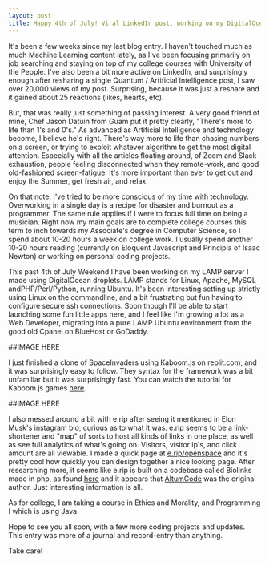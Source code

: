 ```yaml
---
layout: post
title: Happy 4th of July! Viral LinkedIn post, working on my DigitalOcean LAMP server, and fun with e.rip and kaboom.js
---
```


It's been a few weeks since my last blog entry. I haven't touched much as much Machine Learning content lately, as I've been focusing primarily on job searching and staying on top of my college courses with University of the People. I've also been a bit more active on LinkedIn, and surprisingly enough after resharing a single Quantum / Artificial Intelligence post, I saw over 20,000 views of my post. Surprising, because it was just a reshare and it gained about 25 reactions (likes, hearts, etc). 

But, that was really just something of passing interest. A very good friend of mine, Chef Jason Datuin from Guam put it pretty clearly, "There's more to life than 1's and 0's." As advanced as Artificial Intelligence and technology become, I believe he's right. There's way more to life than chasing numbers on a screen, or trying to exploit whatever algorithm to get the most digital attention. Especially with all the articles floating around, of Zoom and Slack exhaustion, people feeling disconnected when they remote-work, and good old-fashioned screen-fatigue. It's more important than ever to get out and enjoy the Summer, get fresh air, and relax.  

On that note, I've tried to be more conscious of my time with technology. Overworking in a single day is a recipe for disaster and burnout as a programmer. The same rule applies if I were to focus full time on being a musician. Right now my main goals are to complete college courses this term to inch towards my Associate's degree in Computer Science, so I spend about 10-20 hours a week on college work. I usually spend another 10-20 hours reading (currently on Eloquent Javascript and Principia of Isaac Newton) or working on personal coding projects. 

This past 4th of July Weekend I have been working on my LAMP server I made using DigitalOcean droplets. LAMP stands for Linux, Apache, MySQL andPHP/Perl/Python, running Ubuntu. It's been interesting setting up strictly using Linux on the commandline, and a bit frustrating but fun having to configure secure ssh connections. Soon though I'll be able to start launching some fun little apps here, and I feel like I'm growing a lot as a Web Developer, migrating into a pure LAMP Ubuntu environment from the good old Cpanel on BlueHost or GoDaddy. 

##IMAGE HERE

I just finished a clone of SpaceInvaders using Kaboom.js on replit.com, and it was surprisingly easy to follow. They syntax for the framework was a bit unfamiliar but it was surprisingly fast. You can watch the tutorial for Kaboom.js games [here](https://www.youtube.com/watch?v=4OaHB0JbJDI&t=2852s).

##IMAGE HERE

I also messed around a bit with e.rip after seeing it mentioned in Elon Musk's instagram bio, curious as to what it was. e.rip seems to be a link-shortener and "map" of sorts to host all kinds of links in one place, as well as see full analytics of what's going on. Visitors, visitor ip's, and click amount are all viewable. I made a quick page at [e.rip/openspace](https://e.rip/openspace) and it's pretty cool how quickly you can design together a nice looking page. After researching more, it seems like e.rip is built on a codebase called Biolinks made in php, as found [here](https://codecanyon.net/item/biolink-boost-instagram-bio-linking/20740546) and it appears that [AltumCode](https://altumcode.com/) was the original author. Just interesting information is all.   

As for college, I am taking a course in Ethics and Morality, and Programming I which is using Java. 

Hope to see you all soon, with a few more coding projects and updates. This entry was more of a journal and record-entry than anything.

Take care!



